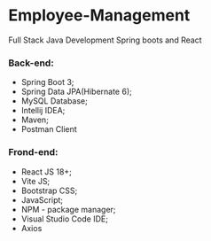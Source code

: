 # Employee-Management
 Full Stack Java Development Spring boots and React 

### Back-end:
- Spring Boot 3;
- Spring Data JPA(Hibernate 6);
- MySQL Database;
- Intellij IDEA;
- Maven;
- Postman Client

### Frond-end:
- React JS 18+;
- Vite JS;
- Bootstrap CSS;
- JavaScript;
- NPM - package manager;
- Visual Studio Code IDE;
- Axios

